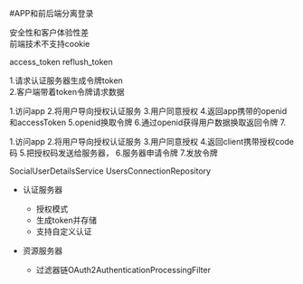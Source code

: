#APP和前后端分离登录

安全性和客户体验性差  
前端技术不支持cookie


access_token
reflush_token

1.请求认证服务器生成令牌token  
2.客户端带着token令牌请求数据  



1.访问app
2.将用户导向授权认证服务
3.用户同意授权
4.返回app携带的openid和accessToken
5.openid换取令牌
6.通过openid获得用户数据换取返回令牌
7.



1.访问app
2.将用户导向授权认证服务
3.用户同意授权
4.返回client携带授权code码
5.把授权码发送给服务器，
6.服务器申请令牌
7.发放令牌



SocialUserDetailsService
UsersConnectionRepository

- 认证服务器  
    - 授权模式
    - 生成token并存储  
    - 支持自定义认证

- 资源服务器
    - 过滤器链OAuth2AuthenticationProcessingFilter 